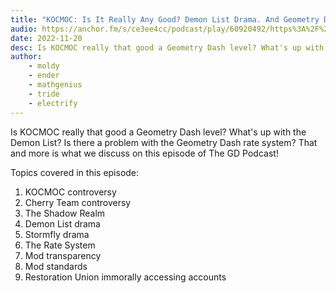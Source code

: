 ```yaml
---
title: "KOCMOC: Is It Really Any Good? Demon List Drama. And Geometry Dash Rate System Problems."
audio: https://anchor.fm/s/ce3ee4cc/podcast/play/60920492/https%3A%2F%2Fd3ctxlq1ktw2nl.cloudfront.net%2Fstaging%2F2022-10-20%2F298130221-44100-2-dc3ed4c8c382b.m4a
date: 2022-11-20
desc: Is KOCMOC really that good a Geometry Dash level? What's up with the Demon List? Is there a problem with the Geometry Dash rate system? That and more is what we discuss on this episode of The GD Podcast!
author:
    - moldy
    - ender
    - mathgenius
    - tride
    - electrify
---
```


Is KOCMOC really that good a Geometry Dash level? What's up with the Demon List? Is there a problem with the Geometry Dash rate system? That and more is what we discuss on this episode of The GD Podcast!

Topics covered in this episode:

1. KOCMOC controversy
2. Cherry Team controversy
3. The Shadow Realm
4. Demon List drama
5. Stormfly drama
6. The Rate System
7. Mod transparency
8. Mod standards
9. Restoration Union immorally accessing accounts